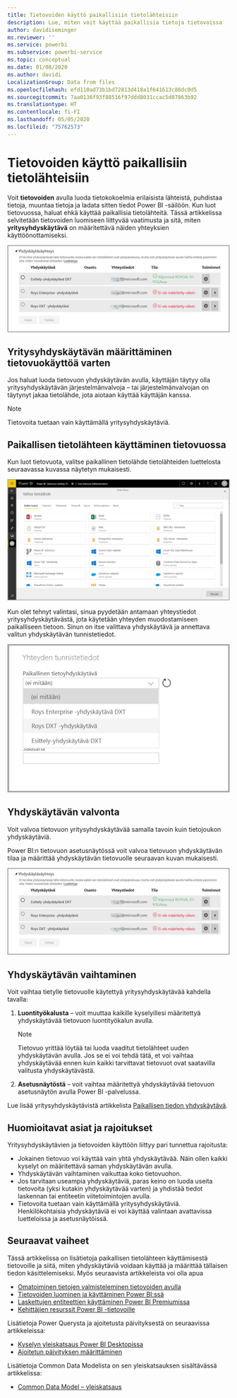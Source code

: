 ```yaml
---
title: Tietovoiden käyttö paikallisiin tietolähteisiin
description: Lue, miten voit käyttää paikallisia tietoja tietovoissa
author: davidiseminger
ms.reviewer: ''
ms.service: powerbi
ms.subservice: powerbi-service
ms.topic: conceptual
ms.date: 01/08/2020
ms.author: davidi
LocalizationGroup: Data from files
ms.openlocfilehash: efd110ad73b1bd72813d418a1f641613c88dc0d5
ms.sourcegitcommit: 7aa0136f93f88516f97ddd8031ccac5d07863b92
ms.translationtype: HT
ms.contentlocale: fi-FI
ms.lasthandoff: 05/05/2020
ms.locfileid: "75762573"
---
```

# <a name="using-dataflows-with-on-premises-data-sources"></a>Tietovoiden käyttö paikallisiin tietolähteisiin

Voit **tietovoiden** avulla luoda tietokokoelmia erilaisista lähteistä, puhdistaa tietoja, muuntaa tietoja ja ladata sitten tiedot Power BI -säilöön. Kun luot tietovuossa, haluat ehkä käyttää paikallisia tietolähteitä. Tässä artikkelissa selvitetään tietovoiden luomiseen liittyvää vaatimusta ja sitä, miten **yritysyhdyskäytävä** on määritettävä näiden yhteyksien käyttöönottamiseksi.

![Tietovuot ja yhdyskäytävät](media/service-dataflows-onpremises-gateways/onpremises-gateways_01.png)

## <a name="configuring-an-enterprise-gateway-for-use-with-dataflows"></a>Yritysyhdyskäytävän määrittäminen tietovuokäyttöä varten

Jos haluat luoda tietovuon yhdyskäytävän avulla, käyttäjän täytyy olla yritysyhdyskäytävän järjestelmänvalvoja – tai järjestelmänvalvojan on täytynyt jakaa tietolähde, jota aiotaan käyttää käyttäjän kanssa. 


> [!NOTE]
> Tietovoita tuetaan vain käyttämällä yritysyhdyskäytäviä.

## <a name="using-an-on-premises-data-source-in-a-dataflow"></a>Paikallisen tietolähteen käyttäminen tietovuossa

Kun luot tietovuota, valitse paikallinen tietolähde tietolähteiden luettelosta seuraavassa kuvassa näytetyn mukaisesti.

![Paikallisen tietolähteen valinta](media/service-dataflows-onpremises-gateways/onpremises-gateways_02a.png)

Kun olet tehnyt valintasi, sinua pyydetään antamaan yhteystiedot yritysyhdyskäytävästä, jota käytetään yhteyden muodostamiseen paikalliseen tietoon. Sinun on itse valittava yhdyskäytävä ja annettava valitun yhdyskäytävän tunnistetiedot.

![Anna yhteyden tiedot](media/service-dataflows-onpremises-gateways/onpremises-gateways_03.png)

## <a name="monitoring-your-gateway"></a>Yhdyskäytävän valvonta

Voit valvoa tietovuon yritysyhdyskäytävää samalla tavoin kuin tietojoukon yhdyskäytäviä.

Power BI:n tietovuon asetusnäytössä voit valvoa tietovuon yhdyskäytävän tilaa ja määrittää yhdyskäytävän tietovuolle seuraavan kuvan mukaisesti.

![Yhdyskäytävän valvominen](media/service-dataflows-onpremises-gateways/onpremises-gateways_01.png)

## <a name="changing-a-gateway"></a>Yhdyskäytävän vaihtaminen

Voit vaihtaa tietylle tietovuolle käytettyä yritysyhdyskäytävää kahdella tavalla:

1. **Luontityökalusta** – voit muuttaa kaikille kyselyillesi määritettyä yhdyskäytävää tietovuon luontityökalun avulla.

    > [!NOTE]
    > Tietovuo yrittää löytää tai luoda vaaditut tietolähteet uuden yhdyskäytävän avulla. Jos se ei voi tehdä tätä, et voi vaihtaa yhdyskäytävää ennen kuin kaikki tarvittavat tietovuot ovat saatavilla valitusta yhdyskäytävästä.

2. **Asetusnäytöstä** – voit vaihtaa määritettyä yhdyskäytävää tietovuon asetusnäytön avulla Power BI -palvelussa.

Lue lisää yritysyhdyskäytävistä artikkelista [Paikallisen tiedon yhdyskäytävä](service-gateway-onprem.md).

## <a name="considerations-and-limitations"></a>Huomioitavat asiat ja rajoitukset

Yritysyhdyskäytävien ja tietovoiden käyttöön liittyy pari tunnettua rajoitusta:

* Jokainen tietovuo voi käyttää vain yhtä yhdyskäytävää. Näin ollen kaikki kyselyt on määritettävä saman yhdyskäytävän avulla.
* Yhdyskäytävän vaihtaminen vaikuttaa koko tietovuohon.
* Jos tarvitaan useampia yhdyskäytäviä, paras keino on luoda useita tietovoita (yksi kutakin yhdyskäytävää varten) ja yhdistää tiedot laskennan tai entiteetin viitetoimintojen avulla.
* Tietovoita tuetaan vain käyttämällä yritysyhdyskäytäviä. Henkilökohtaisia yhdyskäytäviä ei voi käyttää valintaan avattavissa luetteloissa ja asetusnäytöissä.


## <a name="next-steps"></a>Seuraavat vaiheet

Tässä artikkelissa on lisätietoja paikallisen tietolähteen käyttämisestä tietovoille ja siitä, miten yhdyskäytäviä voidaan käyttää ja määrittää tällaisen tiedon käsittelemiseksi. Myös seuraavista artikkeleista voi olla apua

* [Omatoiminen tietojen valmisteleminen tietovoiden avulla](service-dataflows-overview.md)
* [Tietovoiden luominen ja käyttäminen Power BI:ssä](service-dataflows-create-use.md)
* [Laskettujen entiteettien käyttäminen Power BI Premiumissa](service-dataflows-computed-entities-premium.md)
* [Kehittäjien resurssit Power BI -tietovoille](service-dataflows-developer-resources.md)

Lisätietoja Power Querysta ja ajoitetusta päivityksestä on seuraavissa artikkeleissa:
* [Kyselyn yleiskatsaus Power BI Desktopissa](desktop-query-overview.md)
* [Ajoitetun päivityksen määrittäminen](refresh-scheduled-refresh.md)

Lisätietoja Common Data Modelista on sen yleiskatsauksen sisältävässä artikkelissa:
* [Common Data Model – yleiskatsaus](https://docs.microsoft.com/powerapps/common-data-model/overview)

